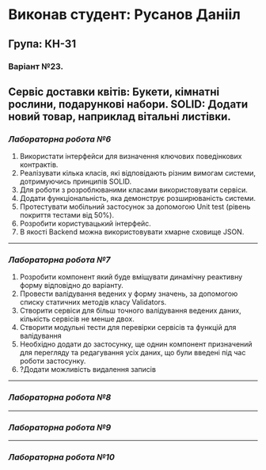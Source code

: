 # Виконав студент: Русанов Данііл #
## Група: КН-31 ##
### **Варіант №23.** ###
Сервіс доставки квітів: Букети, кімнатні рослини, подарункові набори.  SOLID: Додати новий товар, наприклад вітальні листівки.
---

### ***Лабораторна робота №6***
1. Використати інтерфейси для визначення ключових поведінкових контрактів.
2. Реалізувати кілька класів, які відповідають різним вимогам системи, дотримуючись принципів SOLID.
3. Для роботи з розроблюваними класами використовувати сервіси.
4. Додати функціональність, яка демонструє розширюваність системи.
5. Протестувати мобільний застосунок за допомогою Unit test (рівень покриття тестами від 50%).
6. Розробити користувацький інтерфейс.
7. В якості Backend можна використовувати хмарне сховище JSON.

---

### ***Лабораторна робота №7***
1. Розробити компонент який буде вміщувати динамічну реактивну форму відповідно до варіанту. 
2. Провести валідування ведених у форму значень, за допомогою списку статичних методів класу Validators. 
3. Створити сервіси для більш точного валідування ведених даних, кількість сервісів не менше двох. 
4. Створити модульні тести для перевірки сервісів та функцій для валідування
5. Необхідно додати до застосунку, ще однин компонент призначений для перегляду та редагування усіх даних, що були введені під час роботи застосунку.
6. ?Додати можливість видалення записів

---

### ***Лабораторна робота №8***

---

### ***Лабораторна робота №9***

---

### ***Лабораторна робота №10***